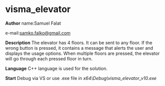 # visma_elevator
**Author**
name:Samuel Falat

e-mail:samko.falko@gmail.com

**Description**
The elevator has 4 floors. It can be sent to any floor. 
If the wrong button is pressed, it contains a message that alerts the user and displays the usage options. 
When multiple floors are pressed, the elevator will go through each pressed floor in turn.

**Language**
C++ language is used for the solution.

**Start**
Debug via VS or use .exe file in _x64\Debug\visma_elevator_v10.exe_
